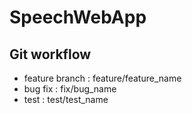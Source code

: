 # SpeechWebApp

## Git workflow

- feature branch : feature/feature_name
- bug fix : fix/bug_name
- test : test/test_name